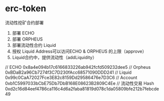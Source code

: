 # erc-token
流动性挖矿合约部署

1. 部署 ECHO
2. 部署 ORPHEUS
3. 部署流动性合约 Liquid
4. 授权 Liquid Address可以访问ECHO & ORPHEUS 的上限（approve）
5. Liquid合约中，提供流动性（addLiquidity）


// ECHO 0x8a4e094b17c6166833226ab942fcfd509232dee5
// Orpheus 0xBDaB2a96Cb7274f3C7D230fAcc68571090DDD241
// Liquid 0x99c0CaA72027Fce3E82c8159Dd29586476e7D3C6
// Account 0xb1C5997033bCbE75Db7DbB168E08623B2809C4Ee
// 流动性交易 Hash 0xd2c16d84eef4786ca116c4d6a2faba81819d078c1da05809bfe212b7febcde49